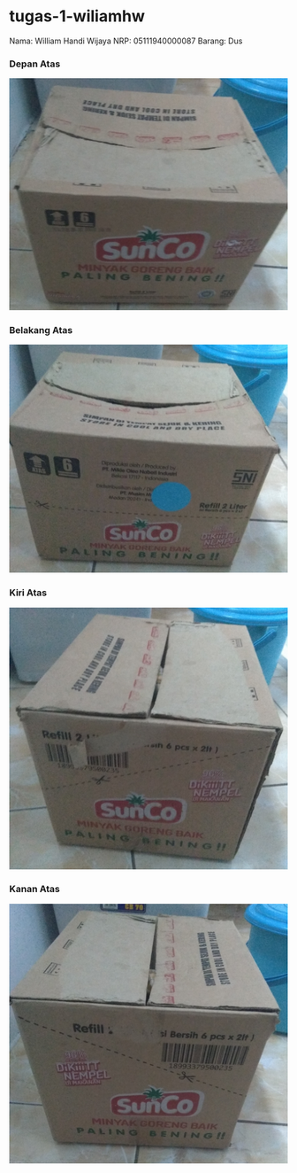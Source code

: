 # tugas-1-wiliamhw
Nama: William Handi Wijaya
NRP: 05111940000087
Barang: Dus

### Depan Atas
![depan](img/depan.jpg)

### Belakang Atas
![belakang](img/belakang.jpg)

### Kiri Atas
![kiri](img/kiri.jpg)

### Kanan Atas
![kanan](img/kanan.jpg)
